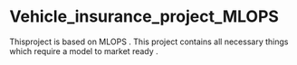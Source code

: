 # Vehicle_insurance_project_MLOPS
Thisproject is based on MLOPS . This project contains all necessary things which require a model to market ready .
